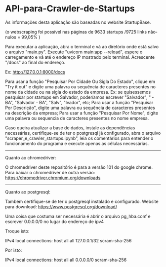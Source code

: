# API-para-Crawler-de-Startups
As informações desta aplicação são baseadas no website StartupBase.

(o webscraping foi possível nas páginas de 9633 startups /9725 links não-nulos = 99,05% )

Para executar a aplicação, abra o terminal e vá ao diretório onde está salvo o arquivo "main.py". Execute "uvicorn main:app --reload", espere o carregamento e vá até o endereço IP mostrado pelo terminal. Acrescente "/docs" ao final do endereço. 

Ex: http://127.0.0.1:8000/docs

Para usar a função "Pesquisar Por Cidade Ou Sigla Do Estado", clique em "Try it out" e digite uma palavra ou sequência de caracteres presentes no nome da cidade ou na sigla do estado da empresa. Ex: se quisessemos pesquisar por startups em Salvador, poderíamos escrever "Salvador", " - BA", "Salvador - BA", "Salv", "lvador", etc;
Para usar a função "Pesquisar Por Descrição", digite uma palavra ou sequência de caracteres presentes na descrição da empresa;
Para usar a função "Pesquisar Por Nome", digite uma palavra ou sequencia de caracteres presentes no nome empresa.

Caso queira atualizar a base de dados, instale as dependências necessárias, certifique-se de ter o postgresql já configurado, abra o arquivo "scraper_e_crawler_startups.ipynb", leia os comentários para entender o funcionamento do programa e execute apenas as células necessárias.

__________________________________________________________________________

Quanto ao chromedriver:

O chromedriver deste repositório é para a versão 101 do google chrome. Para baixar o chromedriver de outra versão: https://chromedriver.chromium.org/downloads

__________________________________________________________________________

Quanto ao postgresql:

Também certifique-se de ter o postgresql instalado e configurado. Website para download: https://www.postgresql.org/download/

Uma coisa que costuma ser necessária é abrir o arquivo pg_hba.conf e escrever 0.0.0.0/0 no lugar do endereço de ipv4

Troque isto:

IPv4 local connections:
host all all 127.0.0.1/32 scram-sha-256

Por isto:

IPv4 local connections:
host all all 0.0.0.0/0 scram-sha-256
